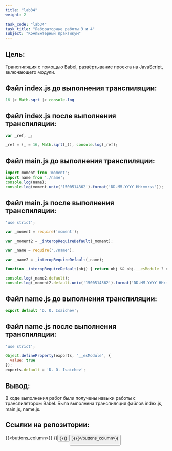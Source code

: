 ```yaml
---
title: "lab34"
weight: 2

task_code: "lab34"
task_title: "Лабораторные работы 3 и 4"
subject: "Компьютерный практикум"
---
```


## Цель:

Транспиляция с помощью Babel, развёртывание проекта на JavaScript, включающего модули.

## Файл index.js до выполнения транспиляции:

```js
16 |> Math.sqrt |> console.log
```

## Файл index.js после выполнения транспиляции:

```js
var _ref, _;

_ref = (_ = 16, Math.sqrt(_)), console.log(_ref);
```

## Файл main.js до выполнения транспиляции:

```js
import moment from 'moment';
import name from './name';
console.log(name);
console.log(moment.unix('1500514362').format('DD.MM.YYYY HH:mm:ss'));
```

## Файл main.js после выполнения транспиляции:

```js
'use strict';

var _moment = require('moment');

var _moment2 = _interopRequireDefault(_moment);

var _name = require('./name');

var _name2 = _interopRequireDefault(_name);

function _interopRequireDefault(obj) { return obj && obj.__esModule ? obj : { default: obj }; }

console.log(_name2.default);
console.log(_moment2.default.unix('1500514362').format('DD.MM.YYYY HH:mm:ss'));
```

## Файл name.js до выполнения транспиляции:

```js
export default 'D. O. Isaichev';
```

## Файл name.js после выполнения транспиляции:

```js
'use strict';

Object.defineProperty(exports, "__esModule", {
  value: true
});
exports.default = 'D. O. Isaichev';
```

## Вывод:

В ходе выполнения работ были получены навыки работы с транспилятором Babel. Была выполнена транспиляция файлов index.js, main.js, name.js.

## Ссылки на репозитории:
{{<buttons_column>}}
    {{<button text="Репозиторий с результатами выполнения лабораторной работы 3" link="https://github.com/DanilaIsaichev/CPLab3-4/tree/main/Lab3">}}
    {{<button text="Репозиторий с результатами выполнения лабораторной работы 4" link="https://github.com/DanilaIsaichev/CPLab3-4/tree/main/Lab4">}}
{{</buttons_column>}}
